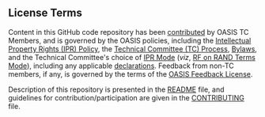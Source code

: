 <div>
<h2>License Terms</h2>

<p>Content in this GitHub code repository has been <a href="https://www.oasis-open.org/policies-guidelines/ipr#def-contribution">contributed</a> by OASIS TC Members, and is governed by the OASIS policies, including the <a href="https://www.oasis-open.org/policies-guidelines/ipr">Intellectual Property Rights (IPR) Policy</a>, the <a href="https://www.oasis-open.org/policies-guidelines/tc-process">Technical Committee (TC) Process</a>, <a href="https://www.oasis-open.org/policies-guidelines/bylaws">Bylaws</a>, and the Technical Committee's choice of <a href="https://www.oasis-open.org/policies-guidelines/ipr#def-ipr-mode">IPR Mode</a> (<i>viz</i>, <a href="https://www.oasis-open.org/policies-guidelines/ipr#RF-on-RAND-Mode">RF on RAND Terms Mode</a>), including any applicable <a href="https://www.oasis-open.org/committees/odata/ipr.php">declarations</a>. Feedback from non-TC members, if any, is governed by the terms of the <a href="https://www.oasis-open.org/policies-guidelines/ipr#appendixa">OASIS Feedback License</a>.</p>

<p>Description of this repository is presented in the <a href="https://github.com/oasis-tcs/odata-abnf/blob/master/README.md">README</a> file, and guidelines for contribution/participation are given in the <a href="https://github.com/oasis-tcs/odata-abnf/blob/master/CONTRIBUTING.md">CONTRIBUTING</a> file.</p>
</div>
